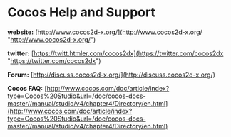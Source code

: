 # Cocos Help and Support

**website:** [http://www.cocos2d-x.org/](http://www.cocos2d-x.org/ "http://www.cocos2d-x.org/")

**twitter:** [https://twitt.htmler.com/cocos2dx](https://twitter.com/cocos2dx "https://twitter.com/cocos2dx")

**Forum:** [http://discuss.cocos2d-x.org/](http://discuss.cocos2d-x.org/)

**Cocos FAQ:** [http://www.cocos.com/doc/article/index?type=Cocos%20Studio&url=/doc/cocos-docs-master//manual/studio/v4/chapter4/Directory/en.html](http://www.cocos.com/doc/article/index?type=Cocos%20Studio&url=/doc/cocos-docs-master//manual/studio/v4/chapter4/Directory/en.html)




